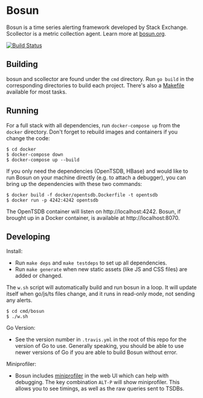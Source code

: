 # Bosun

Bosun is a time series alerting framework developed by Stack Exchange. Scollector is a metric collection agent. Learn more at [bosun.org](http://bosun.org).

[![Build Status](https://travis-ci.org/bosun-monitor/bosun.svg?branch=master)](https://travis-ci.org/bosun-monitor/bosun/branches)

## Building

bosun and scollector are found under the `cmd` directory. Run `go build` in the corresponding directories to build each project.
There's also a [Makefile] available for most tasks. 

## Running 

For a full stack with all dependencies, run `docker-compose up` from the `docker` directory. Don't forget to rebuild 
images and containers if you change the code:

    $ cd docker
    $ docker-compose down
    $ docker-compose up --build
    
If you only need the dependencies (OpenTSDB, HBase) and would like to run Bosun on your machine directly (e.g. to attach
a debugger), you can bring up the dependencies with these two commands:

    $ docker build -f docker/opentsdb.Dockerfile -t opentsdb
    $ docker run -p 4242:4242 opentsdb

The OpenTSDB container will listen on http://localhost:4242. Bosun, if brought up in a Docker container, is available at
http://localhost:8070.

## Developing

Install:

* Run `make deps` and `make testdeps` to set up all dependencies. 
* Run `make generate` when new static assets (like JS and CSS files) are added or changed.

The `w.sh` script will automatically build and run bosun in a loop.
It will update itself when go/js/ts files change, and it runs in read-only mode, not sending any alerts.

```
$ cd cmd/bosun
$ ./w.sh
```

Go Version:
  * See the version number in `.travis.yml` in the root of this repo for the version of Go to use. 
  Generally speaking, you should be able to use newer versions of Go if you are able to build Bosun without error.
  
Miniprofiler:
 * Bosun includes [miniprofiler] in the web UI which can help with debugging. 
 The key combination `ALT-P` will show miniprofiler. This allows you to see timings, as well as the raw queries sent to TSDBs.

[Makefile]: https://github.com/bosun-monitor/bosun/blob/master/Makefile
[miniprofiler]: https://github.com/MiniProfiler/go
